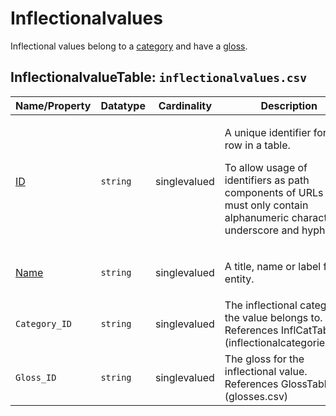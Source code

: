 # Inflectionalvalues
Inflectional values belong to a [category](../inflectionalcategories) and have a [gloss](../glosses).

## InflectionalvalueTable: `inflectionalvalues.csv`

Name/Property | Datatype | Cardinality | Description
 --- | --- | --- | --- 
[ID](http://cldf.clld.org/v1.0/terms.rdf#id) | `string` | singlevalued | <div> <p>A unique identifier for a row in a table.</p> <p> To allow usage of identifiers as path components of URLs IDs must only contain alphanumeric characters, underscore and hyphen. </p> </div> 
[Name](http://cldf.clld.org/v1.0/terms.rdf#name) | `string` | singlevalued | <div> <p>A title, name or label for an entity.</p> </div> 
`Category_ID` | `string` | singlevalued | The inflectional category the value belongs to. References InflCatTable (inflectionalcategories.csv)
`Gloss_ID` | `string` | singlevalued | The gloss for the inflectional value. References GlossTable (glosses.csv)